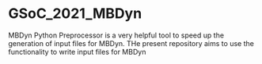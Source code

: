 # GSoC_2021_MBDyn
MBDyn Python Preprocessor is a very helpful tool to speed up the generation of input files for MBDyn.
THe present repository aims to use the functionality to write input files for MBDyn
